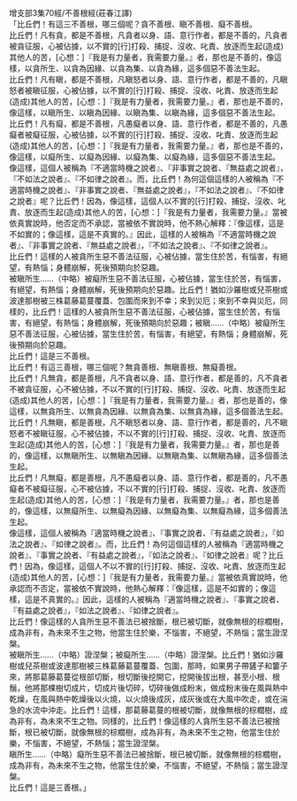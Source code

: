 增支部3集70經/不善根經(莊春江譯)  
「比丘們！有這三不善根，哪三個呢？貪不善根、瞋不善根、癡不善根。  
比丘們！凡有貪，都是不善根，凡貪者以身、語、意行作者，都是不善的，凡貪者被貪征服，心被佔據，以不實的[行]打殺、捕捉、沒收、叱責、放逐而生起(造成)其他人的苦，[心想：]『我是有力量者，我需要力量。』者，那也是不善的，像這樣，以貪所生、以貪為因緣、以貪為集、以貪為緣，這多個惡不善法生起。  
比丘們！凡有瞋，都是不善根，凡瞋怒者以身、語、意行作者，都是不善的，凡瞋怒者被瞋征服，心被佔據，以不實的[行]打殺、捕捉、沒收、叱責、放逐而生起(造成)其他人的苦，[心想：]『我是有力量者，我需要力量。』者，那也是不善的，像這樣，以瞋所生、以瞋為因緣、以瞋為集、以瞋為緣，這多個惡不善法生起。  
比丘們！凡有癡，都是不善根，凡愚癡者以身、語、意行作者，都是不善的，凡愚癡者被癡征服，心被佔據，以不實的[行]打殺、捕捉、沒收、叱責、放逐而生起(造成)其他人的苦，[心想：]『我是有力量者，我需要力量。』者，那也是不善的，像這樣，以癡所生、以癡為因緣、以癡為集、以癡為緣，這多個惡不善法生起。  
像這樣，這個人被稱為『不適當時機之說者』、『非事實之說者、『無益處之說者』，『不如法之說者』、『不如律之說者』。而，比丘們！為何這個這樣的人被稱為『不適當時機之說者』、『非事實之說者、『無益處之說者』，『不如法之說者』、『不如律之說者』呢？比丘們！因為，像這樣，這個人以不實的[行]打殺、捕捉、沒收、叱責、放逐而生起(造成)其他人的苦，[心想：]『我是有力量者，我需要力量。』當被依真實說時，他否定而不承認，當被依不實說時，他不熱心解釋：『像這樣，這是不如實的；像這樣，這是不真實的。』因此，這樣的人被稱為『不適當時機之說者』、『非事實之說者、『無益處之說者』，『不如法之說者』、『不如律之說者』。  
比丘們！這樣的人被貪所生惡不善法征服，心被佔據，當生住於苦，有惱害，有絕望，有熱惱；身體崩解，死後預期向於惡趣。  
被瞋所生……（中略）被癡所生惡不善法征服，心被佔據，當生住於苦，有惱害，有絕望，有熱惱；身體崩解，死後預期向於惡趣。比丘們！猶如沙羅樹或兒茶樹或波達那樹被三株葛藤葛蔓覆蓋、包圍而來到不幸；來到災厄；來到不幸與災厄，同樣的，比丘們！這樣的人被貪所生惡不善法征服，心被佔據，當生住於苦，有惱害，有絕望，有熱惱；身體崩解，死後預期向於惡趣；被瞋……（中略）被癡所生惡不善法征服，心被佔據，當生住於苦，有惱害，有絕望，有熱惱；身體崩解，死後預期向於惡趣。  
比丘們！這是三不善根。  
比丘們！有這三善根，哪三個呢？無貪善根、無瞋善根、無癡善根。  
比丘們！凡無貪，都是善根，凡不貪者以身、語、意行作者，都是善的，凡不貪者不被貪征服，心不被佔據，不以不實的[行]打殺、捕捉、沒收、叱責、放逐而生起(造成)其他人的苦，[心想：]『我是有力量者，我需要力量。』者，那也是善的，像這樣，以無貪所生、以無貪為因緣、以無貪為集、以無貪為緣，這多個善法生起。  
比丘們！凡無瞋，都是善根，凡不瞋怒者以身、語、意行作者，都是善的，凡不瞋怒者不被瞋征服，心不被佔據，不以不實的[行]打殺、捕捉、沒收、叱責、放逐而生起(造成)其他人的苦，[心想：]『我是有力量者，我需要力量。』者，那也是善的，像這樣，以無瞋所生、以無瞋為因緣、以無瞋為集、以無瞋為緣，這多個善法生起。  
比丘們！凡無癡，都是善根，凡不愚癡者以身、語、意行作者，都是善的，凡不愚癡者不被癡征服，心不被佔據，不以不實的[行]打殺、捕捉、沒收、叱責、放逐而生起(造成)其他人的苦，[心想：]『我是有力量者，我需要力量。』者，那也是善的，像這樣，以無癡所生、以無癡為因緣、以無癡為集、以無癡為緣，這多個善法生起。  
像這樣，這個人被稱為『適當時機之說者』、『事實之說者、『有益處之說者』，『如法之說者』、『如律之說者』。而，比丘們！為何這個這樣的人被稱為『適當時機之說者』、『事實之說者、『有益處之說者』，『如法之說者』、『如律之說者』呢？比丘們！因為，像這樣，這個人不以不實的[行]打殺、捕捉、沒收、叱責、放逐而生起(造成)其他人的苦，[心想：]『我是有力量者，我需要力量。』當被依真實說時，他承認而不否定，當被依不實說時，他熱心解釋：『像這樣，這是不如實的；像這樣，這是不真實的。』因此，這樣的人被稱為『適當時機之說者』、『事實之說者、『有益處之說者』，『如法之說者』、『如律之說者』。  
比丘們！像這樣的人貪所生惡不善法已被捨斷，根已被切斷，就像無根的棕櫚樹，成為非有，為未來不生之物，他當生住於樂，不惱害，不絕望，不熱惱；當生證涅槃。  
被瞋所生……（中略）證涅槃；被癡所生……（中略）證涅槃。比丘們！猶如沙羅樹或兒茶樹或波達那樹被三株葛藤葛蔓覆蓋、包圍，那時，如果男子帶鏟子和簍子來，將那葛藤葛蔓從根部切斷，根切斷後挖開它，挖開後拔出根，甚至小根、根鬚，他將那棵樹切成片，切成片後切碎，切碎後做成粉末，做成粉末後在風與熱中乾燥，在風與熱中乾燥後以火燒，以火燒後成灰，成灰後或在大風中吹走，或在湍急的水流中沖走。比丘們！這樣，那葛藤葛蔓的根被切斷，就像無根的棕櫚樹，成為非有，為未來不生之物。同樣的，比丘們！像這樣的人貪所生惡不善法已被捨斷，根已被切斷，就像無根的棕櫚樹，成為非有，為未來不生之物，他當生住於樂，不惱害，不絕望，不熱惱；當生證涅槃。  
瞋所生……（中略）癡所生惡不善法已被捨斷，根已被切斷，就像無根的棕櫚樹，成為非有，為未來不生之物，他當生住於樂，不惱害，不絕望，不熱惱；當生證涅槃。  
比丘們！這是三善根。」  
  
  
